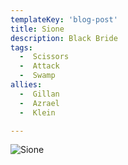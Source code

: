 ```yaml
---
templateKey: 'blog-post'
title: Sione
description: Black Bride
tags:
  -  Scissors
  -  Attack
  -  Swamp
allies:
  -  Gillan
  -  Azrael
  -  Klein

---
```

![Sione](/img/Sione.png)
